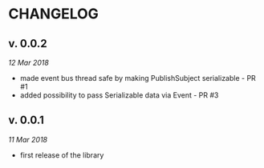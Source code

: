 CHANGELOG
=========

v. 0.0.2
--------
*12 Mar 2018*

- made event bus thread safe by making PublishSubject serializable - PR #1 
- added possibility to pass Serializable data via Event - PR #3

v. 0.0.1
--------
*11 Mar 2018*

- first release of the library
